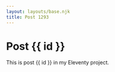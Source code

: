 ```yaml
---
layout: layouts/base.njk
title: Post 1293
---
```


# Post {{ id }}

This is post {{ id }} in my Eleventy project.
